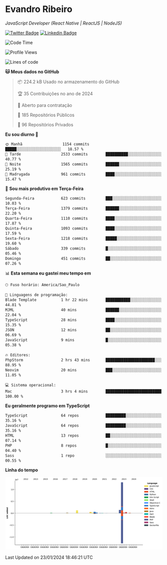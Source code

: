 # Evandro **Ribeiro**

*JavaScript Developer (React Native | ReactJS | NodeJS)*

[![Twitter Badge](https://img.shields.io/badge/-@ribeiroevandro-201B2D?style=flat-square&labelColor=201B2D&logo=twitter&logoColor=white&link=https://twitter.com/ribeiroevandro)](https://twitter.com/ribeiroevandro) 
[![Linkedin Badge](https://img.shields.io/badge/-Evandro%20Ribeiro-201B2D?style=flat-square&logo=Linkedin&logoColor=white&link=https://www.linkedin.com/in/ribeiroevandro)](https://www.linkedin.com/in/ribeiroevandro) 


<!--START_SECTION:waka-->
![Code Time](http://img.shields.io/badge/Code%20Time-3%2C653%20hrs%2052%20mins-blue)

![Profile Views](http://img.shields.io/badge/Visualizac%C3%B5es%20do%20perfil-24-blue)

![Lines of code](https://img.shields.io/badge/Desde%20o%20Hello%20World%20eu%20escrevi-18.4%20million%20linhas%20de%20c%C3%B3digo-blue)

**🐱 Meus dados no GitHub** 

> 📦 224.2 kB Usado no armazenamento do GitHub 
 > 
> 🏆 35 Contribuições no ano de 2024
 > 
> 💼 Aberto para contratação
 > 
> 📜 185 Repositórios Públicos 
 > 
> 🔑 96 Repositórios Privados 
 > 
**Eu sou diurno 🐤** 

```text
🌞 Manhã                  1154 commits        █████░░░░░░░░░░░░░░░░░░░░   18.57 % 
🌆 Tarde                  2533 commits        ██████████░░░░░░░░░░░░░░░   40.77 % 
🌃 Noite                  1565 commits        ██████░░░░░░░░░░░░░░░░░░░   25.19 % 
🌙 Madrugada              961 commits         ████░░░░░░░░░░░░░░░░░░░░░   15.47 % 
```
📅 **Sou mais produtivo em Terça-Feira** 

```text
Segunda-Feira            623 commits         ███░░░░░░░░░░░░░░░░░░░░░░   10.03 % 
Terça-Feira              1379 commits        ██████░░░░░░░░░░░░░░░░░░░   22.20 % 
Quarta-Feira             1110 commits        ████░░░░░░░░░░░░░░░░░░░░░   17.87 % 
Quinta-Feira             1093 commits        ████░░░░░░░░░░░░░░░░░░░░░   17.59 % 
Sexta-Feira              1218 commits        █████░░░░░░░░░░░░░░░░░░░░   19.60 % 
Sábado                   339 commits         █░░░░░░░░░░░░░░░░░░░░░░░░   05.46 % 
Domingo                  451 commits         ██░░░░░░░░░░░░░░░░░░░░░░░   07.26 % 
```


📊 **Esta semana eu gastei meu tempo em** 

```text
🕑︎ Fuso horário: America/Sao_Paulo

💬 Linguagens de programação: 
Blade Template           1 hr 22 mins        ███████████░░░░░░░░░░░░░░   44.81 % 
MJML                     40 mins             ██████░░░░░░░░░░░░░░░░░░░   22.04 % 
TypeScript               28 mins             ████░░░░░░░░░░░░░░░░░░░░░   15.35 % 
JSON                     12 mins             ██░░░░░░░░░░░░░░░░░░░░░░░   06.69 % 
JavaScript               9 mins              █░░░░░░░░░░░░░░░░░░░░░░░░   05.38 % 

🔥 Editores: 
PhpStorm                 2 hrs 43 mins       ██████████████████████░░░   88.95 % 
Neovim                   20 mins             ███░░░░░░░░░░░░░░░░░░░░░░   11.05 % 

💻 Sistema operacional: 
Mac                      3 hrs 4 mins        █████████████████████████   100.00 % 
```

**Eu geralmente programo em TypeScript** 

```text
TypeScript               64 repos            █████████░░░░░░░░░░░░░░░░   35.16 % 
JavaScript               64 repos            █████████░░░░░░░░░░░░░░░░   35.16 % 
HTML                     13 repos            ██░░░░░░░░░░░░░░░░░░░░░░░   07.14 % 
PHP                      8 repos             █░░░░░░░░░░░░░░░░░░░░░░░░   04.40 % 
Sass                     1 repo              ░░░░░░░░░░░░░░░░░░░░░░░░░   00.55 % 
```



**Linha do tempo**

![Lines of Code chart](https://raw.githubusercontent.com/ribeiroevandro/ribeiroevandro/main/assets/bar_graph.png)


 Last Updated on 23/01/2024 18:46:21 UTC
<!--END_SECTION:waka-->
